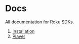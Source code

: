 # Docs
All documentation for Roku SDKs.

1. [Installation](https://github.com/dotstudiopro/Docs/blob/master/Apple/1.%20installation.md)
2. [Player](https://github.com/dotstudiopro/Docs/blob/master/Apple/2.%20player.md)



